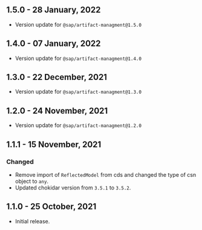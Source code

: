 ## 1.5.0 - 28 January, 2022
* Version update for `@sap/artifact-managment@1.5.0`
## 1.4.0 - 07 January, 2022
* Version update for `@sap/artifact-managment@1.4.0`
## 1.3.0 - 22 December, 2021
* Version update for `@sap/artifact-managment@1.3.0`
## 1.2.0 - 24 November, 2021
* Version update for `@sap/artifact-managment@1.2.0`
## 1.1.1 - 15 November, 2021
### Changed
* Remove import of `ReflectedModel` from cds and changed the type of csn object to `any`.
* Updated chokidar version from `3.5.1` to `3.5.2`.

## 1.1.0 - 25 October, 2021
* Initial release.
